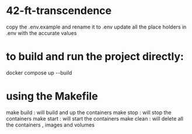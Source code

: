 # 42-ft-transcendence

copy the .env.example and rename it to .env
update all the place holders in .env with the accurate values

# to build and run the project directly:
docker compose up --build

# using the Makefile

make build : will build and up the containers
make stop :  will stop the containers
make start : will start the containers
make clean : will delete all the containers , images and volumes